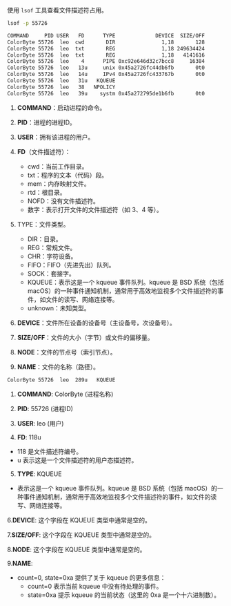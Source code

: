 使用 `lsof` 工具查看文件描述符占用。

```bash
lsof -p 55726

COMMAND     PID USER   FD      TYPE             DEVICE  SIZE/OFF                NODE NAME
ColorByte 55726  leo  cwd       DIR               1,18       128            22178955 /Users/leo/work/YunXiuDesktop/cmake-build-debug/qapp/ColorByte.app/Contents/MacOS
ColorByte 55726  leo  txt       REG               1,18 249634424            22271923 /Users/leo/work/YunXiuDesktop/cmake-build-debug/qapp/ColorByte.app/Contents/MacOS/ColorByte
ColorByte 55726  leo  txt       REG               1,18   4141616            22182802 /Users/leo/work/YunXiuDesktop/cmake-build-debug/qapp/ColorByte.app/Contents/PlugIns/platforms/libqcocoa.dylib
ColorByte 55726  leo    4      PIPE 0xc92e646d32c7bcc8     16384                     ->0x6819822067668d3d
ColorByte 55726  leo   13u     unix 0x45a2726fc44db6fb       0t0                     ->0x45a2726fc44db633
ColorByte 55726  leo   14u     IPv4 0x45a2726fc433767b       0t0                 UDP *:*
ColorByte 55726  leo   31u   KQUEUE                                                  count=0, state=0xa
ColorByte 55726  leo   38   NPOLICY
ColorByte 55726  leo   39u    systm 0x45a272795de1b6fb       0t0                     [ctl com.apple.netsrc id 7 unit 48]
```

1. **COMMAND**：启动进程的命令。
2. **PID**：进程的进程ID。
3. **USER**：拥有该进程的用户。
4. **FD**（文件描述符）：
   + cwd：当前工作目录。
   + txt：程序的文本（代码）段。
   + mem：内存映射文件。
   + rtd：根目录。
   + NOFD：没有文件描述符。
   + 数字：表示打开文件的文件描述符（如 3、4 等）。
5. TYPE：文件类型。

   + DIR：目录。
   + REG：常规文件。
   + CHR：字符设备。
   + FIFO：FIFO（先进先出）队列。
   + SOCK：套接字。
   + KQUEUE：表示这是一个 kqueue 事件队列。kqueue 是 BSD 系统（包括 macOS）的一种事件通知机制，通常用于高效地监视多个文件描述符的事件，如文件的读写、网络连接等。
   + unknown：未知类型。
6. **DEVICE**：文件所在设备的设备号（主设备号，次设备号）。
7. **SIZE/OFF**：文件的大小（字节）或文件的偏移量。
8. **NODE**：文件的节点号（索引节点）。
9. **NAME**：文件的名称（路径）。


```bash
ColorByte 55726  leo  289u   KQUEUE                                                  count=0, state=0xa
```

1. **COMMAND**: ColorByte (进程名称)

2. **PID**: 55726 (进程ID)

3. **USER**: leo (用户)

4. **FD**: 118u

+ 118 是文件描述符编号。
+ u 表示这是一个文件描述符的用户态描述符。

5. **TYPE**: KQUEUE

+ 表示这是一个 kqueue 事件队列。kqueue 是 BSD 系统（包括 macOS）的一种事件通知机制，通常用于高效地监视多个文件描述符的事件，如文件的读写、网络连接等。

6.**DEVICE**: 这个字段在 KQUEUE 类型中通常是空的。

7.**SIZE/OFF**: 这个字段在 KQUEUE 类型中通常是空的。

8.**NODE**: 这个字段在 KQUEUE 类型中通常是空的。

9.**NAME**:

+ count=0, state=0xa 提供了关于 kqueue 的更多信息：
  + count=0 表示当前 kqueue 中没有待处理的事件。
  + state=0xa 提示 kqueue 的当前状态（这里的 0xa 是一个十六进制数）。